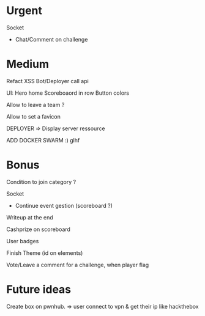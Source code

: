 # Urgent

Socket
- Chat/Comment on challenge

# Medium


Refact XSS Bot/Deployer call api

UI:
Hero home
Scoreboaord in row
Button colors


Allow to leave a team ?

Allow to set a favicon

DEPLOYER => Display server ressource

ADD DOCKER SWARM :) glhf

# Bonus

Condition to join category ?

Socket
- Continue event gestion (scoreboard ?)

Writeup at the end

Cashprize on scoreboard

User badges

Finish Theme (id on elements)

Vote/Leave a comment for a challenge, when player flag

# Future ideas

Create box on pwnhub.
=> user connect to vpn & get their ip like hackthebox
